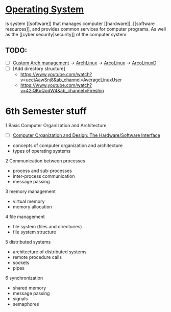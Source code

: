 # [Operating System](https://en.wikipedia.org/wiki/Operating_system)

Is system [[software]] that manages computer [[hardware]], [[software resources]], and provides common services for computer programs. As well as the [[cyber security|security]] of the computer system.

## TODO:
- [ ] [Custom Arch management](https://www.mastermind.ac/courses/linux-avanzado-de-la-forma-mas-simple) -> [ArchLinux](https://www.archlinux.org/) -> [ArcoLinux](https://arcolinux.com/) -> [ArcoLinuxD](https://arcolinuxd.com/)
- [ ] [Add directory structure]
    - https://www.youtube.com/watch?v=ucctAawSnj8&ab_channel=AverageLinuxUser
    - https://www.youtube.com/watch?v=42iQKuQodW4&ab_channel=Fireship


# 6th Semester stuff

1 Basic Computer Organization and Architecture
- [ ] [Computer Organization and Design: The Hardware/Software Interface](https://www.amazon.com/Computer-Organization-Design-Hardware-Software/dp/0124077269)
- concepts of computer organization and architecture
- types of operating systems

2 Communication between processes
- process and sub-processes
- inter-process communication
- message passing

3 memory management
- virtual memory
- memory allocation

4 file management
- file system (files and directories)
- file system structure

5 distributed systems
- architecture of distributed systems
- remote procedure calls
- sockets
- pipes

6 synchronization
- shared memory
- message passing
- signals
- semaphores

